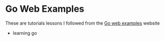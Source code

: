 # Go Web Examples

These are tutorials lessons I followed from the [Go web examples](https://gowebexamples.com/) website

 - learning go
 
